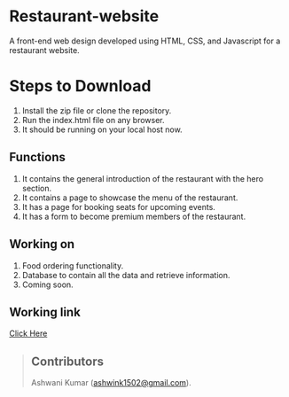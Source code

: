 # Restaurant-website
A front-end web design developed using HTML, CSS, and Javascript for a restaurant website.

# Steps to Download
1. Install the zip file or clone the repository.
2. Run the index.html file on any browser.
3. It should be running on your local host now.

## Functions
1. It contains the general introduction of the restaurant with the hero section.
2. It contains a page to showcase the menu of the restaurant.
3. It has a page for booking seats for upcoming events.
4. It has a form to become premium members of the restaurant.

## Working on 
1. Food ordering functionality.
2. Database to contain all the data and retrieve information.
3. Coming soon.
   
## Working link
[Click Here](https://themaharaja.netlify.app/ "Takes to Hosted Website")

> ## Contributors
> Ashwani Kumar (ashwink1502@gmail.com).
